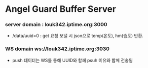# Angel Guard Buffer Server
### server domain : louk342.iptime.org:3000
- /data/uuid=0 : get 요청 보낼 시 json으로 temp(온도), hm(습도) 반환.
### WS domain ws://louk342.iptime.org:3030
- push 데이터는 WS를 통해 UUID와 함께 psuh 이유와 함께 전송됨
